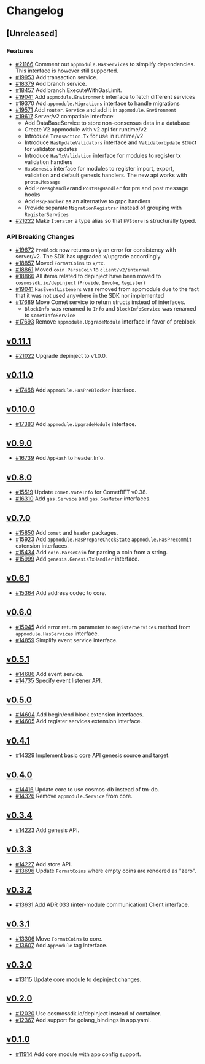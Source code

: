 <!--
Guiding Principles:

Changelogs are for humans, not machines.
There should be an entry for every single version.
The same types of changes should be grouped.
Versions and sections should be linkable.
The latest version comes first.
The release date of each version is displayed.
Mention whether you follow Semantic Versioning.

Usage:

Change log entries are to be added to the Unreleased section under the
appropriate stanza (see below). Each entry should ideally include a tag and
the Github issue reference in the following format:

* (<tag>) \#<issue-number> message

The issue numbers will later be link-ified during the release process so you do
not have to worry about including a link manually, but you can if you wish.

Types of changes (Stanzas):

"Features" for new features.
"Improvements" for changes in existing functionality.
"Deprecated" for soon-to-be removed features.
"Bug Fixes" for any bug fixes.
"Client Breaking" for breaking Protobuf, gRPC and REST routes used by end-users.
"CLI Breaking" for breaking CLI commands.
"API Breaking" for breaking exported APIs used by developers building on SDK.
Ref: https://keepachangelog.com/en/1.0.0/
-->

# Changelog

## [Unreleased]

### Features

* [#21166](https://github.com/cosmos/cosmos-sdk/pull/21166) Comment out `appmodule.HasServices` to simplify dependencies. This interface is however still supported.
* [#19953](https://github.com/cosmos/cosmos-sdk/pull/19953) Add transaction service.
* [#18379](https://github.com/cosmos/cosmos-sdk/pull/18379) Add branch service.
* [#18457](https://github.com/cosmos/cosmos-sdk/pull/18457) Add branch.ExecuteWithGasLimit.
* [#19041](https://github.com/cosmos/cosmos-sdk/pull/19041) Add `appmodule.Environment` interface to fetch different services
* [#19370](https://github.com/cosmos/cosmos-sdk/pull/19370) Add `appmodule.Migrations` interface to handle migrations
* [#19571](https://github.com/cosmos/cosmos-sdk/pull/19571) Add `router.Service` and add it in `appmodule.Environment`
* [#19617](https://github.com/cosmos/cosmos-sdk/pull/19617) Server/v2 compatible interface:
    * Add DataBaseService to store non-consensus data in a database
    * Create V2 appmodule with v2 api for runtime/v2
    * Introduce `Transaction.Tx` for use in runtime/v2
    * Introduce `HasUpdateValidators` interface and `ValidatorUpdate` struct for validator updates 
    * Introduce `HasTxValidation` interface for modules to register tx validation handlers
    * `HasGenesis` interface for modules to register import, export, validation and default genesis handlers. The new api works with `proto.Message`
    * Add `PreMsghandler`and `PostMsgHandler` for pre and post message hooks
    * Add `MsgHandler` as an alternative to grpc handlers
    * Provide separate `MigrationRegistrar` instead of grouping with `RegisterServices`
* [#21222](https://github.com/cosmos/cosmos-sdk/pull/21222) Make `Iterator` a type alias so that `KVStore` is structurally typed.

### API Breaking Changes

* [#19672](https://github.com/cosmos/cosmos-sdk/pull/19672) `PreBlock` now returns only an error for consistency with server/v2. The SDK has upgraded x/upgrade accordingly.
* [#18857](https://github.com/cosmos/cosmos-sdk/pull/18857) Moved `FormatCoins` to `x/tx`.
* [#18861](https://github.com/cosmos/cosmos-sdk/pull/18861) Moved `coin.ParseCoin` to `client/v2/internal`.
* [#18866](https://github.com/cosmos/cosmos-sdk/pull/18866) All items related to depinject have been moved to `cosmossdk.io/depinject` (`Provide`, `Invoke`, `Register`)
* [#19041](https://github.com/cosmos/cosmos-sdk/pull/19041) `HasEventListeners` was removed from appmodule due to the fact that it was not used anywhere in the SDK nor implemented
* [#17689](https://github.com/cosmos/cosmos-sdk/pull/17689) Move Comet service to return structs instead of interfaces. 
    * `BlockInfo` was renamed to `Info` and `BlockInfoService` was renamed to `CometInfoService`
* [#17693](https://github.com/cosmos/cosmos-sdk/pull/17693) Remove `appmodule.UpgradeModule` interface in favor of preblock

## [v0.11.1](https://github.com/cosmos/cosmos-sdk/releases/tag/core%2Fv0.11.1)

* [#21022](https://github.com/cosmos/cosmos-sdk/pull/21022) Upgrade depinject to v1.0.0.

## [v0.11.0](https://github.com/cosmos/cosmos-sdk/releases/tag/core%2Fv0.11.0)

* [#17468](https://github.com/cosmos/cosmos-sdk/pull/17468) Add `appmodule.HasPreBlocker` interface.

## [v0.10.0](https://github.com/cosmos/cosmos-sdk/releases/tag/core%2Fv0.10.0)

* [#17383](https://github.com/cosmos/cosmos-sdk/pull/17383) Add `appmodule.UpgradeModule` interface.

## [v0.9.0](https://github.com/cosmos/cosmos-sdk/releases/tag/core%2Fv0.9.0)

* [#16739](https://github.com/cosmos/cosmos-sdk/pull/16739) Add `AppHash` to header.Info.

## [v0.8.0](https://github.com/cosmos/cosmos-sdk/releases/tag/core%2Fv0.8.0)

* [#15519](https://github.com/cosmos/cosmos-sdk/pull/15519) Update `comet.VoteInfo` for CometBFT v0.38.
* [#16310](https://github.com/cosmos/cosmos-sdk/pull/16310) Add `gas.Service` and `gas.GasMeter` interfaces.

## [v0.7.0](https://github.com/cosmos/cosmos-sdk/releases/tag/core%2Fv0.7.0)

* [#15850](https://github.com/cosmos/cosmos-sdk/pull/15850) Add `comet` and `header` packages.
* [#15923](https://github.com/cosmos/cosmos-sdk/pull/15923) Add `appmodule.HasPrepareCheckState` `appmodule.HasPrecommit` extension interfaces.
* [#15434](https://github.com/cosmos/cosmos-sdk/pull/15434) Add `coin.ParseCoin` for parsing a coin from a string.
* [#15999](https://github.com/cosmos/cosmos-sdk/pull/15999) Add `genesis.GenesisTxHandler` interface.

## [v0.6.1](https://github.com/cosmos/cosmos-sdk/releases/tag/core%2Fv0.6.1)

* [#15364](https://github.com/cosmos/cosmos-sdk/pull/15364) Add address codec to core.

## [v0.6.0](https://github.com/cosmos/cosmos-sdk/releases/tag/core%2Fv0.6.0)

* [#15045](https://github.com/cosmos/cosmos-sdk/pull/15045) Add error return parameter to `RegisterServices` method from `appmodule.HasServices` interface.
* [#14859](https://github.com/cosmos/cosmos-sdk/pull/14859) Simplify event service interface.

## [v0.5.1](https://github.com/cosmos/cosmos-sdk/releases/tag/core%2Fv0.5.1)

* [#14686](https://github.com/cosmos/cosmos-sdk/pull/14686) Add event service.
* [#14735](https://github.com/cosmos/cosmos-sdk/pull/14735) Specify event listener API.

## [v0.5.0](https://github.com/cosmos/cosmos-sdk/releases/tag/core%2Fv0.5.0)

* [#14604](https://github.com/cosmos/cosmos-sdk/pull/14604) Add begin/end block extension interfaces.
* [#14605](https://github.com/cosmos/cosmos-sdk/pull/14605) Add register services extension interface.

## [v0.4.1](https://github.com/cosmos/cosmos-sdk/releases/tag/core%2Fv0.4.1)

* [#14329](https://github.com/cosmos/cosmos-sdk/pull/14329) Implement basic core API genesis source and target.

## [v0.4.0](https://github.com/cosmos/cosmos-sdk/releases/tag/core%2Fv0.4.0)

* [#14416](https://github.com/cosmos/cosmos-sdk/pull/14416) Update core to use cosmos-db instead of tm-db.
* [#14326](https://github.com/cosmos/cosmos-sdk/pull/14326) Remove `appmodule.Service` from core.

## [v0.3.4](https://github.com/cosmos/cosmos-sdk/releases/tag/core%2Fv0.3.4)

* [#14223](https://github.com/cosmos/cosmos-sdk/pull/14223) Add genesis API.

## [v0.3.3](https://github.com/cosmos/cosmos-sdk/releases/tag/core%2Fv0.3.3)

* [#14227](https://github.com/cosmos/cosmos-sdk/pull/14227) Add store API.
* [#13696](https://github.com/cosmos/cosmos-sdk/pull/13696) Update `FormatCoins` where empty coins are rendered as "zero".

## [v0.3.2](https://github.com/cosmos/cosmos-sdk/releases/tag/core%2Fv0.3.2)

* [#13631](https://github.com/cosmos/cosmos-sdk/pull/13631) Add ADR 033 (inter-module communication) Client interface.

## [v0.3.1](https://github.com/cosmos/cosmos-sdk/releases/tag/core%2Fv0.3.1)

* [#13306](https://github.com/cosmos/cosmos-sdk/pull/13306) Move `FormatCoins` to core.
* [#13607](https://github.com/cosmos/cosmos-sdk/pull/13115) Add `AppModule` tag interface.

## [v0.3.0](https://github.com/cosmos/cosmos-sdk/releases/tag/core%2Fv0.3.0)

* [#13115](https://github.com/cosmos/cosmos-sdk/pull/13115) Update core module to depinject changes.

## [v0.2.0](https://github.com/cosmos/cosmos-sdk/releases/tag/core%2Fv0.2.0)

* [#12020](https://github.com/cosmos/cosmos-sdk/pull/12020) Use cosmossdk.io/depinject instead of container.
* [#12367](https://github.com/cosmos/cosmos-sdk/pull/12367) Add support for golang_bindings in app.yaml.

## [v0.1.0](https://github.com/cosmos/cosmos-sdk/releases/tag/core%2Fv0.1.0)

* [#11914](https://github.com/cosmos/cosmos-sdk/pull/11914) Add core module with app config support.
